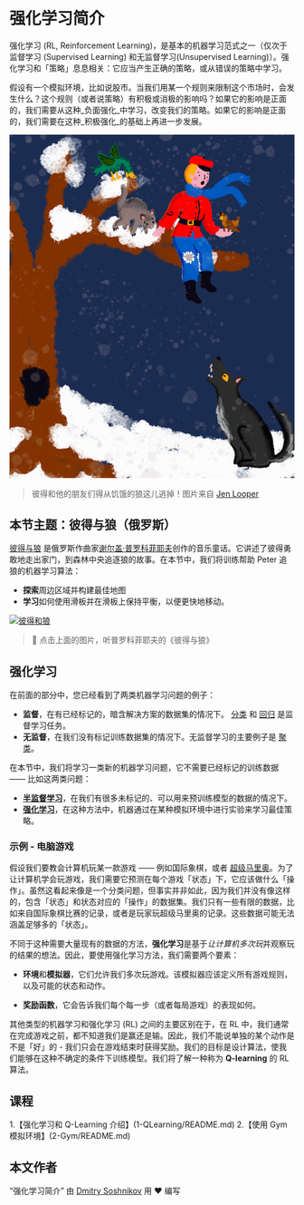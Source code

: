# 强化学习简介

强化学习 (RL, Reinforcement Learning)，是基本的机器学习范式之一（仅次于监督学习 (Supervised Learning) 和无监督学习(Unsupervised Learning)）。强化学习和「策略」息息相关：它应当产生正确的策略，或从错误的策略中学习。

假设有一个模拟环境，比如说股市。当我们用某一个规则来限制这个市场时，会发生什么？这个规则（或者说策略）有积极或消极的影响吗？如果它的影响是正面的，我们需要从这种_负面强化_中学习，改变我们的策略。如果它的影响是正面的，我们需要在这种_积极强化_的基础上再进一步发展。

![彼得和狼](../images/peter.png)

> 彼得和他的朋友们得从饥饿的狼这儿逃掉！图片来自 [Jen Looper](https://twitter.com/jenlooper)

## 本节主题：彼得与狼（俄罗斯）

[彼得与狼](https://en.wikipedia.org/wiki/Peter_and_the_Wolf) 是俄罗斯作曲家[谢尔盖·普罗科菲耶夫](https://en.wikipedia.org/wiki/Sergei_Prokofiev)创作的音乐童话。它讲述了彼得勇敢地走出家门，到森林中央追逐狼的故事。在本节中，我们将训练帮助 Peter 追狼的机器学习算法：

- **探索**周边区域并构建最佳地图
- **学习**如何使用滑板并在滑板上保持平衡，以便更快地移动。

[![彼得和狼](https://img.youtube.com/vi/Fmi5zHg4QSM/0.jpg)](https://www.youtube.com/watch?v=Fmi5zHg4QSM)

> 🎥 点击上面的图片，听普罗科菲耶夫的《彼得与狼》

## 强化学习

在前面的部分中，您已经看到了两类机器学习问题的例子：

- **监督**，在有已经标记的，暗含解决方案的数据集的情况下。 [分类](../../4-Classification/README.md) 和 [回归](../../2-Regression/README.md) 是监督学习任务。
- **无监督**，在我们没有标记训练数据集的情况下。无监督学习的主要例子是 [聚类](../../5-Clustering/README.md)。

在本节中，我们将学习一类新的机器学习问题，它不需要已经标记的训练数据 —— 比如这两类问题：

- **[半监督学习](https://wikipedia.org/wiki/Semi-supervised_learning)**，在我们有很多未标记的、可以用来预训练模型的数据的情况下。
- **[强化学习](https://wikipedia.org/wiki/Reinforcement_learning)**，在这种方法中，机器通过在某种模拟环境中进行实验来学习最佳策略。

### 示例 - 电脑游戏

假设我们要教会计算机玩某一款游戏 —— 例如国际象棋，或者 [超级马里奥](https://wikipedia.org/wiki/Super_Mario)。为了让计算机学会玩游戏，我们需要它预测在每个游戏「状态」下，它应该做什么「操作」。虽然这看起来像是一个分类问题，但事实并非如此，因为我们并没有像这样的，包含「状态」和状态对应的「操作」的数据集。我们只有一些有限的数据，比如来自国际象棋比赛的记录，或者是玩家玩超级马里奥的记录。这些数据可能无法涵盖足够多的「状态」。

不同于这种需要大量现有的数据的方法，**强化学习**是基于*让计算机多次玩*并观察玩的结果的想法。因此，要使用强化学习方法，我们需要两个要素：

- **环境**和**模拟器**，它们允许我们多次玩游戏。该模拟器应该定义所有游戏规则，以及可能的状态和动作。

- **奖励函数**，它会告诉我们每个每一步（或者每局游戏）的表现如何。

其他类型的机器学习和强化学习 (RL) 之间的主要区别在于，在 RL 中，我们通常在完成游戏之前，都不知道我们是赢还是输。因此，我们不能说单独的某个动作是不是「好」的 - 我们只会在游戏结束时获得奖励。我们的目标是设计算法，使我们能够在这种不确定的条件下训练模型。我们将了解一种称为 **Q-learning** 的 RL 算法。

## 课程

1.【强化学习和 Q-Learning 介绍】(1-QLearning/README.md)
2.【使用 Gym 模拟环境】(2-Gym/README.md)

## 本文作者

“强化学习简介” 由 [Dmitry Soshnikov](http://soshnikov.com) 用 ♥️ 编写